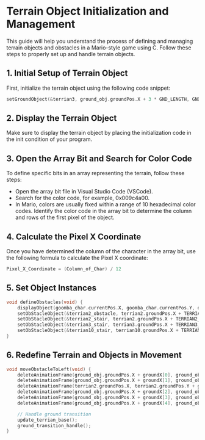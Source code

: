 # Terrain Object Initialization and Management

This guide will help you understand the process of defining and managing terrain objects and obstacles in a Mario-style game using C. Follow these steps to properly set up and handle terrain objects.

## 1. Initial Setup of Terrain Object

First, initialize the terrain object using the following code snippet:

```c
setGroundObject(&terrian3, ground_obj.groundPos.X + 3 * GND_LENGTH, GND_Y_POS - 90, TERRIAN3_WIDTH, TERRIAN3_HEIGHT);
```

## 2. Display the Terrain Object
Make sure to display the terrain object by placing the initialization code in the init condition of your program.

## 3. Open the Array Bit and Search for Color Code
To define specific bits in an array representing the terrain, follow these steps:

- Open the array bit file in Visual Studio Code (VSCode).
- Search for the color code, for example, 0x009c4a00.
- In Mario, colors are usually fixed within a range of 10 hexadecimal color codes.
Identify the color code in the array bit to determine the column and rows of the first pixel of the object.

## 4. Calculate the Pixel X Coordinate
Once you have determined the column of the character in the array bit, use the following formula to calculate the Pixel X coordinate:
```c
Pixel_X_Coordinate = (Column_of_Char) / 12
```
## 5. Set Object Instances
```c
void defineObstacles(void) {
    displayObject(goomba_char.currentPos.X, goomba_char.currentPos.Y, defaultGoomba, OBJECT_WIDTH, OBJECT_HEIGHT);
    setObStacleObject(&terrian2_obstacle, terrian2.groundPos.X + TERRIAN2_OBSTACLE_X_OFFSET, terrian2.groundPos.Y + TERRIAN2_OBSTACLE_Y_OFFSET, OBJECT_WIDTH, OBJECT_HEIGHT);
    setObStacleObject(&terrian2_stair, terrian2.groundPos.X + TERRIAN2_STAIR_X_OFFSET, terrian2.groundPos.Y + TERRIAN2_STAIR_Y_OFFSET, STAIR_WIDTH, STAIR_HEIGHT);
    setObStacleObject(&terrian3_stair, terrian3.groundPos.X + TERRIAN3_STAIR_X_OFFSET, terrian3.groundPos.Y + TERRIAN3_STAIR_Y_OFFSET, STAIR_WIDTH, STAIR_HEIGHT);
    setObStacleObject(&terrian10_stair, terrian10.groundPos.X + TERRIAN10_STAIR_X_OFFSET, terrian10.groundPos.Y + TERRIAN10_STAIR_Y_OFFSET, STAIR_TERRIAN10_WIDTH, STAIR_TERRIAN10_HEIGHT);
}
```
## 6. Redefine Terrain and Objects in Movement
```c
void moveObstacleToLeft(void) {
    deleteAnimationFrame(ground_obj.groundPos.X + groundX[0], ground_obj.groundPos.Y + groundY[0], terrian1_terrian1, TERRIAN1_WIDTH, TERRIAN1_HEIGHT);
    deleteAnimationFrame(ground_obj.groundPos.X + groundX[1], ground_obj.groundPos.Y + groundY[1], terrian1_terrian1, TERRIAN1_WIDTH, TERRIAN1_HEIGHT);
    deleteAnimationFrame(terrian2.groundPos.X, terrian2.groundPos.Y + groundY[2], terrian2_terrian2, TERRIAN2_WIDTH, TERRIAN2_HEIGHT);
    deleteAnimationFrame(ground_obj.groundPos.X + groundX[2], ground_obj.groundPos.Y + groundY[3], terrian3_terrian3, TERRIAN3_WIDTH, TERRIAN3_HEIGHT);
    deleteAnimationFrame(ground_obj.groundPos.X + groundX[3], ground_obj.groundPos.Y - TERRIAN10_SCENE_Y, terrian10_terrian10, TERRIAN10_WIDTH, TERRIAN10_HEIGHT);
    deleteAnimationFrame(ground_obj.groundPos.X + groundX[4], ground_obj.groundPos.Y - TERRIAN11_SCENE_Y, terrian11_terrian11, TERRIAN11_WIDTH, TERRIAN11_HEIGHT);

    // Handle ground transition
    update_terrian_base();
    ground_transition_handle();
}
```